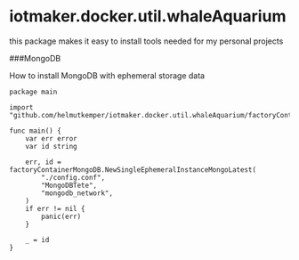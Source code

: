 # iotmaker.docker.util.whaleAquarium


this package makes it easy to install tools needed for my personal projects


###MongoDB

How to install MongoDB with ephemeral storage data
```golang
package main

import "github.com/helmutkemper/iotmaker.docker.util.whaleAquarium/factoryContainerMongoDB"

func main() {
	var err error
	var id string

	err, id = factoryContainerMongoDB.NewSingleEphemeralInstanceMongoLatest(
		"./config.conf",
		"MongoDBTete",
		"mongodb_network",
	)
	if err != nil {
		panic(err)
	}

	_ = id
}

```